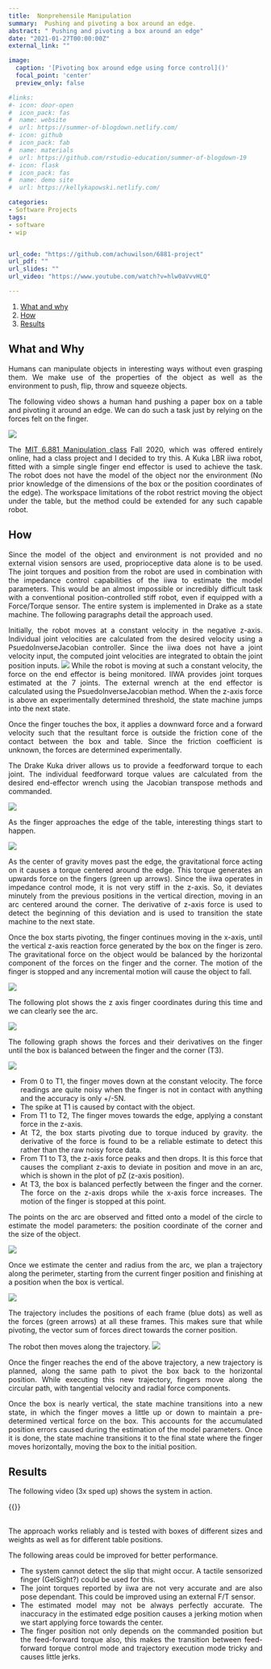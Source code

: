 ```yaml
---
title:  Nonprehensile Manipulation
summary:  Pushing and pivoting a box around an edge.
abstract: " Pushing and pivoting a box around an edge"
date: "2021-01-27T00:00:00Z"
external_link: ""

image:
  caption: '[Pivoting box around edge using force control]()'
  focal_point: 'center'
  preview_only: false

#links:
#- icon: door-open
#  icon_pack: fas
#  name: website
#  url: https://summer-of-blogdown.netlify.com/
#- icon: github
#  icon_pack: fab
#  name: materials
#  url: https://github.com/rstudio-education/summer-of-blogdown-19
#- icon: flask
#  icon_pack: fas
#  name: demo site
#  url: https://kellykapowski.netlify.com/

categories:
- Software Projects
tags:
- software
- wip  


url_code: "https://github.com/achuwilson/6881-project"
url_pdf: ""
url_slides: ""
url_video: "https://www.youtube.com/watch?v=hlw0aVvvHLQ"

---
```

<DIV align="justify">

1. [What and why](#what-and-why)
2. [How](#how)
4. [Results](#results)



## What and Why
Humans can manipulate objects in interesting ways without even grasping them. We make use of the properties of the object as well as the environment to push, flip, throw and squeeze objects. 

The following video shows a human hand pushing a paper box on a table and pivoting it around an edge. We can do such a task just by relying on the forces felt on the finger.

![](handdemo.gif)

The [MIT 6.881 Manipulation class](http://manipulation.csail.mit.edu) Fall 2020, which was offered entirely online, had a class project and I decided to try this. A Kuka LBR iiwa robot, fitted with a simple single finger end effector is used to achieve the task. The robot does not have the model of the object nor the environment (No prior knowledge of the dimensions of the box or the position coordinates of the edge). The workspace limitations of the robot restrict moving the object under the table, but the method could be extended for any such capable robot.


## How

Since the model of the object and environment is not provided and no external vision sensors are used, proprioceptive data alone is to be used. The joint torques and position from the robot are used in combination with the impedance control capabilities of the iiwa to estimate the model parameters. This would be an almost impossible or incredibly difficult task with a conventional position-controlled stiff robot, even if equipped with a Force/Torque sensor. The entire system is implemented in Drake as a state machine. The following paragraphs detail the approach used.

Initially, the robot moves at a constant velocity in the negative z-axis. Individual joint velocities are calculated from the desired velocity using a PsuedoInverseJacobian controller. Since the iiwa does not have a joint velocity input, the computed joint velocities are integrated to obtain the joint position inputs.
![](push0.png)
While the robot is moving at such a constant velocity, the force on the end effector is being monitored. IIWA provides joint torques estimated at the 7 joints. The external wrench at the end effector is calculated using the PsuedoInverseJacobian method. When the z-axis force is above an experimentally determined threshold, the state machine jumps into the next state.

Once the finger touches the box, it applies a downward force and a forward velocity such that the resultant force is outside the friction cone of the contact between the box and table. Since the friction coefficient is unknown, the forces are determined experimentally. 

 The Drake Kuka driver allows us to provide a feedforward torque to each joint. The individual feedforward torque values are calculated from the desired end-effector wrench using the Jacobian transpose methods and commanded.

![](push1.png)

As the finger approaches the edge of the table, interesting things start to happen. 

![](push2.png)

As the center of gravity moves past the edge, the gravitational force acting on it causes a torque centered around the edge. This torque generates an upwards force on the fingers (green up arrows). Since the iiwa operates in impedance control mode, it is not very stiff in the z-axis. So, it deviates minutely from the previous positions in the vertical direction, moving in an arc centered around the corner. The derivative of z-axis force is used to detect the beginning of this deviation and is used to transition the state machine to the next state.

Once the box starts pivoting, the finger continues moving in the x-axis, until the vertical z-axis reaction force generated by the box on the finger is zero. The gravitational force on the object would be balanced by the horizontal component of the forces on the finger and the corner. The motion of the finger is stopped and any incremental motion will cause the object to fall.

![](push3.png)

The following plot shows the z axis finger coordinates during this time and we can clearly see the arc.

![](data2.png)

The following graph shows the forces and their derivatives on the finger until the box is balanced between the finger and the corner (T3).

![](data1.png)

- From 0 to T1, the finger moves down at the constant velocity. The force readings are quite noisy when the finger is not in contact with anything and the accuracy is only +/-5N.
- The spike at T1 is caused by contact with the object.
- From T1 to T2, The finger moves towards the edge, applying a constant force in the z-axis.
- At T2, the box starts pivoting due to torque induced by gravity. the derivative of the force is found to be a reliable estimate to detect this rather than the raw noisy force data.
- From T1 to T3, the z-axis force peaks and then drops. It is this force that causes the compliant z-axis to deviate in position and move in an arc, which is shown in the plot of pZ (z-axis position).
-  At T3, the box is balanced perfectly between the finger and the corner. The force on the z-axis drops while the x-axis force increases. The motion of the finger is stopped at this point.

The points on the arc are observed and fitted onto a model of the circle to estimate the model parameters: the position coordinate of the corner and the size of the object.

![](push4.png)

Once we estimate the center and radius from the arc, we plan a trajectory along the perimeter, starting from the current finger position and finishing at a position when the box is vertical.

![](push5.png)

The trajectory includes the positions of each frame (blue dots) as well as the forces (green arrows) at all these frames. This makes sure that while pivoting, the vector sum of forces direct towards the corner position.

The robot then moves along the trajectory.
![](push6.png)



Once the finger reaches the end of the above trajectory, a new trajectory is planned, along the same path to pivot the box back to the horizontal position. While executing this new trajectory, fingers move along the circular path, with tangential velocity and radial force components.

Once the box is nearly vertical, the state machine transitions into a new state, in which the finger moves a little up or down to maintain a pre-determined vertical force on the box. This accounts for the accumulated position errors caused during the estimation of the model parameters. Once it is done, the state machine transitions it to the final state where the finger moves horizontally, moving the box to the initial position.

## Results
The following video (3x sped up) shows the system in action. 

{{<youtube hlw0aVvvHLQ >}}

\
The approach works reliably and is tested with boxes of different sizes and weights as well as for different table positions.

The following areas could be improved for better performance.
-  The system cannot detect the slip that might occur. A tactile sensorized finger (GelSight?) could be used for this. 
- The joint torques reported by iiwa are not very accurate and are also pose dependant. This could be improved using an external F/T sensor.
- The estimated model may not be always perfectly accurate. The inaccuracy in the estimated edge position causes a jerking motion when we start applying force towards the center. 
- The finger position not only depends on the commanded position but the feed-forward torque also, this makes the transition between feed-forward torque control mode and trajectory execution mode tricky and causes little jerks.

</DIV>



